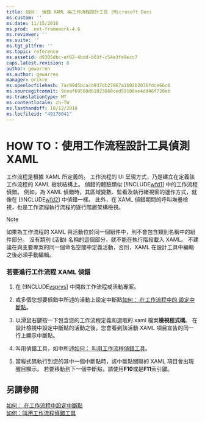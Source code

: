 ```yaml
---
title: 如何： 偵錯 XAML 與工作流程設計工具 |Microsoft Docs
ms.custom: ''
ms.date: 11/15/2016
ms.prod: .net-framework-4.6
ms.reviewer: ''
ms.suite: ''
ms.tgt_pltfrm: ''
ms.topic: reference
ms.assetid: d9305dbc-af62-4bdd-b03f-c54e3fe9ecc7
caps.latest.revision: 8
author: gewarren
ms.author: gewarren
manager: erikre
ms.openlocfilehash: 7ac99d5bcacb937db27867a1b02b2076fdce66c0
ms.sourcegitcommit: 9ceaf69568d61023868ced59108ae4dd46f720ab
ms.translationtype: MT
ms.contentlocale: zh-TW
ms.lasthandoff: 10/12/2018
ms.locfileid: "49176041"
---
```

# <a name="how-to-debug-xaml-with-the-workflow-designer"></a>HOW TO：使用工作流程設計工具偵測 XAML
工作流程是根據 XAML 所定義的。 工作流程的 UI 呈現方式，乃是建立在定義該工作流程的 XAML 樹狀結構上。 偵錯的體驗類似 [!INCLUDE[wfd1](../includes/wfd1-md.md)] 中的工作流程偵錯。 例如，為 XAML 偵錯時，其區域變數、監看及執行緒視窗的運作方式，就像在 [!INCLUDE[wfd2](../includes/wfd2-md.md)] 中偵錯一樣。 此外，在 XAML 偵錯期間的呼叫堆疊檢視，也是工作流程執行流程的逐行階層架構檢視。  
  
> [!NOTE]
>  如果為工作流程的 XAML 與活動位於同一個組件中，則不會包含類別名稱中的組件部分。 沒有類別 (活動) 名稱的這個部分，就不能在執行階段載入 XAML。 不建議在與主要專案的同一個命名空間中定義活動，否則，XAML 在設計工具中編輯之後必須手動編輯。  
  
### <a name="to-debug-workflow-xaml"></a>若要進行工作流程 XAML 偵錯  
  
1.  在 [!INCLUDE[vsprvs](../includes/vsprvs-md.md)] 中開啟工作流程或活動專案。  
  
2.  或多個您想要偵錯中所述的活動上設定中斷點[如何： 在工作流程中的 設定中斷點](../workflow-designer/how-to-set-breakpoints-in-workflows.md)。  
  
3.  以滑鼠右鍵按一下包含您的工作流程定義和選取的.xaml 檔案**檢視程式碼**。 在設計檢視中設定中斷點的活動之後，您會看到該活動 XAML 項目宣告的同一行上顯示中斷點。  
  
4.  叫用偵錯工具，如中所述[如何： 叫用工作流程偵錯工具](../workflow-designer/how-to-invoke-the-workflow-debugger.md)。  
  
5.  當程式碼執行到您的其中一個中斷點時，該中斷點關聯的 XAML 項目會出現醒目顯示。 若要移動到下一個中斷點，請使用**F10**或是**F11**索引鍵。  
  
## <a name="see-also"></a>另請參閱  
 [如何： 在工作流程中設定中斷點](../workflow-designer/how-to-set-breakpoints-in-workflows.md)   
 [如何：叫用工作流程偵錯工具](../workflow-designer/how-to-invoke-the-workflow-debugger.md)